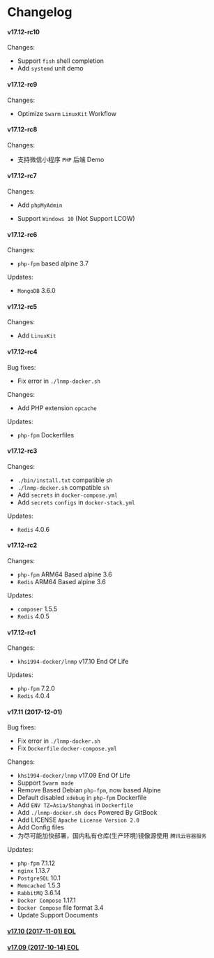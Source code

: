 Changelog
==============

#### v17.12-rc10

Changes:
* Support `fish` shell completion
* Add `systemd` unit demo

#### v17.12-rc9

Changes:
* Optimize `Swarm` `LinuxKit` Workflow

#### v17.12-rc8

Changes:
* 支持微信小程序 `PHP` 后端 Demo

#### v17.12-rc7

Changes:
* Add `phpMyAdmin`

* Support `Windows 10` (Not Support LCOW)

#### v17.12-rc6

Changes:
* `php-fpm` based alpine 3.7

Updates:
* `MongoDB` 3.6.0

#### v17.12-rc5

Changes:
* Add `LinuxKit`

#### v17.12-rc4

Bug fixes:  
* Fix error in `./lnmp-docker.sh`

Changes:
* Add PHP extension `opcache`

Updates:
* `php-fpm` Dockerfiles

#### v17.12-rc3

Changes:
* `./bin/install.txt` compatible `sh`
* `./lnmp-docker.sh` compatible `sh`
* Add `secrets` in `docker-compose.yml`
* Add `secrets` `configs` in `docker-stack.yml`

Updates:
* `Redis` 4.0.6

#### v17.12-rc2

Changes:
* `php-fpm` ARM64 Based alpine 3.6
* `Redis` ARM64 Based alpine 3.6

Updates:
* `composer` 1.5.5
* `Redis` 4.0.5

#### v17.12-rc1

Changes:
* `khs1994-docker/lnmp` v17.10 End Of Life

Updates:
* `php-fpm` 7.2.0
* `Redis` 4.0.4

#### v17.11 (2017-12-01)

Bug fixes:
* Fix error in `./lnmp-docker.sh`
* Fix `Dockerfile` `docker-compose.yml`

Changes:
* `khs1994-docker/lnmp` v17.09 End Of Life
* Support `Swarm mode`
* Remove Based Debian `php-fpm`, now based Alpine
* Default disabled `xdebug` in `php-fpm` Dockerfile
* Add `ENV TZ=Asia/Shanghai` in `Dockerfile`
* Add `./lnmp-docker.sh docs` Powered By GitBook
* Add LICENSE `Apache License Version 2.0`
* Add Config files
* 为尽可能加快部署，国内私有仓库(生产环境)镜像源使用 `腾讯云容器服务`

Updates:
* `php-fpm` 7.1.12
* `nginx` 1.13.7
* `PostgreSQL` 10.1
* `Memcached` 1.5.3
* `RabbitMQ` 3.6.14
* `Docker Compose` 1.17.1
* `Docker Compose` file format 3.4
* Update Support Documents

#### [v17.10 (2017-11-01) EOL](https://github.com/khs1994-docker/lnmp/releases/tag/v17.10)

#### [v17.09 (2017-10-14) EOL](https://github.com/khs1994-docker/lnmp/releases/tag/v17.09)
